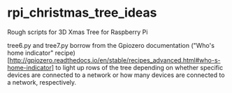 # rpi_christmas_tree_ideas
Rough scripts for 3D Xmas Tree for Raspberry Pi

tree6.py and tree7.py borrow from the Gpiozero documentation ("Who's home indicator" recipe)[http://gpiozero.readthedocs.io/en/stable/recipes_advanced.html#who-s-home-indicator]
to light up rows of the tree depending on whether specific devices are connected to a network or how many devices are connected to a network, respectively.

